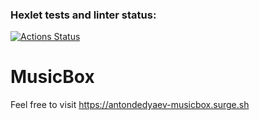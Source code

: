 ### Hexlet tests and linter status:
[![Actions Status](https://github.com/antonDedyaev/layout-designer-project-56/workflows/hexlet-check/badge.svg)](https://github.com/antonDedyaev/layout-designer-project-56/actions)

# MusicBox

Feel free to visit https://antondedyaev-musicbox.surge.sh

